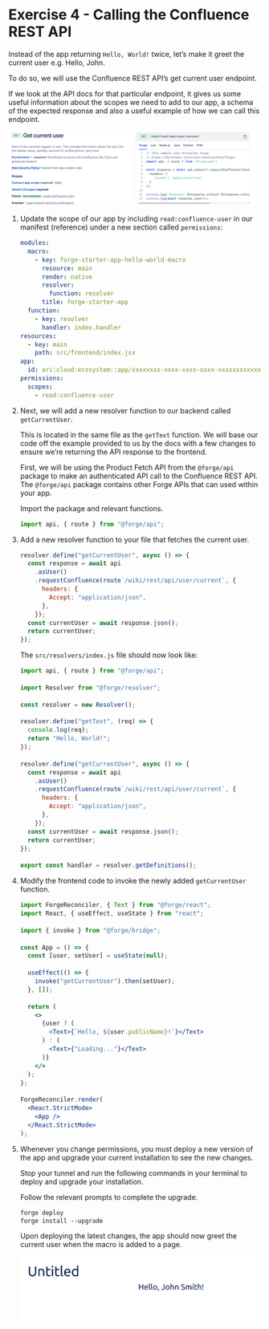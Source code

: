 # Exercise 4 - Calling the Confluence REST API

Instead of the app returning `Hello, World!` twice, let’s make it greet the current user e.g. Hello, John.

To do so, we will use the Confluence REST API’s get current user endpoint.

If we look at the API docs for that particular endpoint, it gives us some useful information about the scopes we need to add to our app, a schema of the expected response and also a useful example of how we can call this endpoint.

![](./img/exercise-4/confluence-api-docs.png)

1. Update the scope of our app by including `read:confluence-user` in our manifest (reference) under a new section called `permissions`:

   ```yaml
   modules:
     macro:
       - key: forge-starter-app-hello-world-macro
         resource: main
         render: native
         resolver:
           function: resolver
         title: forge-starter-app
     function:
       - key: resolver
         handler: index.handler
   resources:
     - key: main
       path: src/frontend/index.jsx
   app:
     id: ari:cloud:ecosystem::app/xxxxxxxx-xxxx-xxxx-xxxx-xxxxxxxxxxxx
   permissions:
     scopes:
       - read:confluence-user
   ```

2. Next, we will add a new resolver function to our backend called `getCurrentUser`.

   This is located in the same file as the `getText` function. We will base our code off the example provided to us by the docs with a few changes to ensure we’re returning the API response to the frontend.

   First, we will be using the Product Fetch API from the `@forge/api` package to make an authenticated API call to the Confluence REST API. The `@forge/api` package contains other Forge APIs that can used within your app.

   Import the package and relevant functions.

   ```jsx
   import api, { route } from "@forge/api";
   ```

3. Add a new resolver function to your file that fetches the current user.

   ```jsx
   resolver.define("getCurrentUser", async () => {
     const response = await api
       .asUser()
       .requestConfluence(route`/wiki/rest/api/user/current`, {
         headers: {
           Accept: "application/json",
         },
       });
     const currentUser = await response.json();
     return currentUser;
   });
   ```

   The `src/resolvers/index.js` file should now look like:

   ```jsx
   import api, { route } from "@forge/api";

   import Resolver from "@forge/resolver";

   const resolver = new Resolver();

   resolver.define("getText", (req) => {
     console.log(req);
     return "Hello, World!";
   });

   resolver.define("getCurrentUser", async () => {
     const response = await api
       .asUser()
       .requestConfluence(route`/wiki/rest/api/user/current`, {
         headers: {
           Accept: "application/json",
         },
       });
     const currentUser = await response.json();
     return currentUser;
   });

   export const handler = resolver.getDefinitions();
   ```

4. Modify the frontend code to invoke the newly added `getCurrentUser` function.

   ```jsx
   import ForgeReconciler, { Text } from "@forge/react";
   import React, { useEffect, useState } from "react";

   import { invoke } from "@forge/bridge";

   const App = () => {
     const [user, setUser] = useState(null);

     useEffect(() => {
       invoke("getCurrentUser").then(setUser);
     }, []);

     return (
       <>
         {user ? (
           <Text>{`Hello, ${user.publicName}!`}</Text>
         ) : (
           <Text>{"Loading..."}</Text>
         )}
       </>
     );
   };

   ForgeReconciler.render(
     <React.StrictMode>
       <App />
     </React.StrictMode>
   );
   ```

5. Whenever you change permissions, you must deploy a new version of the app and upgrade your current installation to see the new changes.

   Stop your tunnel and run the following commands in your terminal to deploy and upgrade your installation.

   Follow the relevant prompts to complete the upgrade.

   ```shell
   forge deploy
   forge install --upgrade
   ```

   Upon deploying the latest changes, the app should now greet the current user when the macro is added to a page.

   ![](./img/exercise-4/macro-greeting.png)
